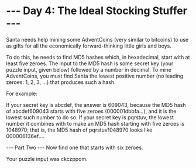 # --- Day 4: The Ideal Stocking Stuffer ---

Santa needs help mining some AdventCoins (very similar to bitcoins) to use as gifts
for all the economically forward-thinking little girls and boys.

To do this, he needs to find MD5 hashes which, in hexadecimal, start with at least five zeroes.
The input to the MD5 hash is some secret key (your puzzle input, given below) followed by a number in decimal.
To mine AdventCoins, you must find Santa the lowest positive number (no leading zeroes: 1, 2, 3, ...) that produces such a hash.

For example:

If your secret key is abcdef, the answer is 609043, because the MD5 hash of abcdef609043 starts with five zeroes (000001dbbfa...), and it is the lowest such number to do so.
If your secret key is pqrstuv, the lowest number it combines with to make an MD5 hash starting with five zeroes is 1048970; that is, the MD5 hash of pqrstuv1048970 looks like 000006136ef....

--- Part Two ---
Now find one that starts with six zeroes.

Your puzzle input was ckczppom.

